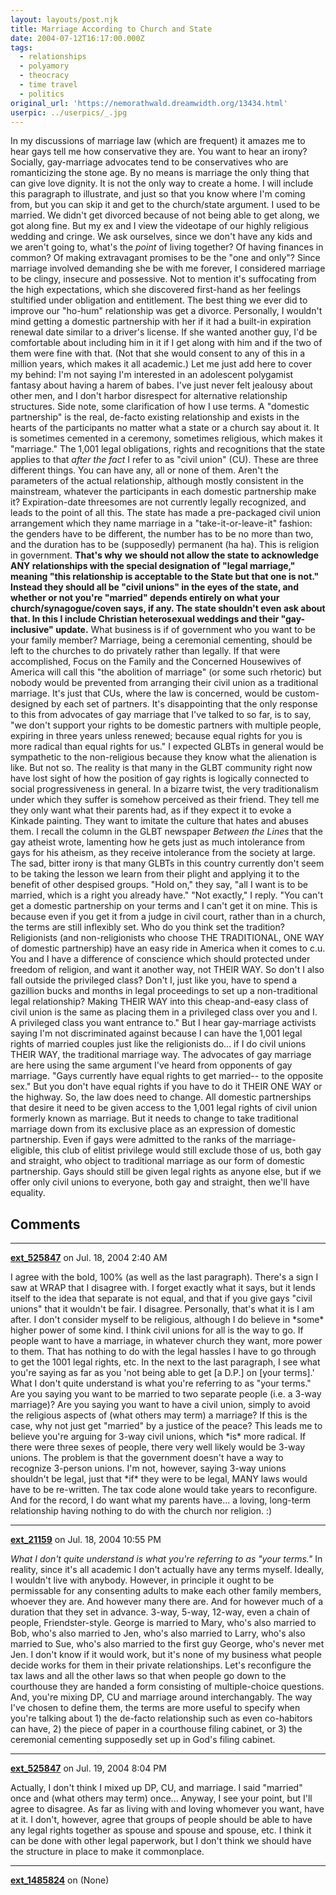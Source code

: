 ```yaml
---
layout: layouts/post.njk
title: Marriage According to Church and State
date: 2004-07-12T16:17:00.000Z
tags:
  - relationships
  - polyamory
  - theocracy
  - time travel
  - politics
original_url: 'https://nemorathwald.dreamwidth.org/13434.html'
userpic: ../userpics/_.jpg
---
```

In my discussions of marriage law (which are frequent) it amazes me to hear gays tell me how conservative they are. You want to hear an irony? Socially, gay-marriage advocates tend to be conservatives who are romanticizing the stone age. By no means is marriage the only thing that can give love dignity. It is not the only way to create a home. I will include this paragraph to illustrate, and just so that you know where I'm coming from, but you can skip it and get to the church/state argument. I used to be married. We didn't get divorced because of not being able to get along, we got along fine. But my ex and I view the videotape of our highly religious wedding and cringe. We ask ourselves, since we don't have any kids and we aren't going to, what's the _point_ of living together? Of having finances in common? Of making extravagant promises to be the "one and only"? Since marriage involved demanding she be with me forever, I considered marriage to be clingy, insecure and possessive. Not to mention it's suffocating from the high expectations, which she discovered first-hand as her feelings stultified under obligation and entitlement. The best thing we ever did to improve our "ho-hum" relationship was get a divorce. Personally, I wouldn't mind getting a domestic partnership with her if it had a built-in expiration renewal date similar to a driver's license. If she wanted another guy, I'd be comfortable about including him in it if I get along with him and if the two of them were fine with that. (Not that she would consent to any of this in a million years, which makes it all academic.) Let me just add here to cover my behind: I'm not saying I'm interested in an adolescent polygamist fantasy about having a harem of babes. I've just never felt jealousy about other men, and I don't harbor disrespect for alternative relationship structures. Side note, some clarification of how I use terms. A "domestic partnership" is the real, de-facto existing relationship and exists in the hearts of the participants no matter what a state or a church say about it. It is sometimes cemented in a ceremony, sometimes religious, which makes it "marriage." The 1,001 legal obligations, rights and recognitions that the state applies to that _after the fact_ I refer to as "civil union" (CU). These are three different things. You can have any, all or none of them. Aren't the parameters of the actual relationship, although mostly consistent in the mainstream, whatever the participants in each domestic partnership make it? Expiration-date threesomes are not currently legally recognized, and leads to the point of all this. The state has made a pre-packaged civil union arrangement which they name marriage in a "take-it-or-leave-it" fashion: the genders have to be different, the number has to be no more than two, and the duration has to be (supposedly) permanent (ha ha). This is religion in government. **That's why** **we should not allow the state to acknowledge ANY relationships with the special designation of "legal marriage," meaning "this relationship is acceptable to the State but that one is not." Instead they should all be "civil unions" in the eyes of the state, and whether or not you're "married" depends entirely on what your church/synagogue/coven says, if any. The state shouldn't even ask about that. In this I include Christian heterosexual weddings and their "gay-inclusive" update.** What business is if of government who you want to be your family member? Marriage, being a ceremonial cementing, should be left to the churches to do privately rather than legally. If that were accomplished, Focus on the Family and the Concerned Housewives of America will call this "the abolition of marriage" (or some such rhetoric) but nobody would be prevented from arranging their civil union as a traditional marriage. It's just that CUs, where the law is concerned, would be custom-designed by each set of partners. It's disappointing that the only response to this from advocates of gay marriage that I've talked to so far, is to say, "we don't support your rights to be domestic partners with multiple people, expiring in three years unless renewed; because equal rights for you is more radical than equal rights for us." I expected GLBTs in general would be sympathetic to the non-religious because they know what the alienation is like. But not so. The reality is that many in the GLBT community right now have lost sight of how the position of gay rights is logically connected to social progressiveness in general. In a bizarre twist, the very traditionalism under which they suffer is somehow perceived as their friend. They tell me they only want what their parents had, as if they expect it to evoke a Kinkade painting. They want to imitate the culture that hates and abuses them. I recall the column in the GLBT newspaper _Between the Lines_ that the gay atheist wrote, lamenting how he gets just as much intolerance from gays for his atheism, as they receive intolerance from the society at large. The sad, bitter irony is that many GLBTs in this country currently don't seem to be taking the lesson we learn from their plight and applying it to the benefit of other despised groups. "Hold on," they say, "all I want is to be married, which is a right you already have." "Not exactly," I reply. "You can't get a domestic partnership on your terms and I can't get it on mine. This is because even if you get it from a judge in civil court, rather than in a church, the terms are still inflexibly set. Who do you think set the tradition? Religionists (and non-religionists who choose THE TRADITIONAL, ONE WAY of domestic partnership) have an easy ride in America when it comes to c.u. You and I have a difference of conscience which should protected under freedom of religion, and want it another way, not THEIR WAY. So don't I also fall outside the privileged class? Don't I, just like you, have to spend a gazillion bucks and months in legal proceedings to set up a non-traditional legal relationship? Making THEIR WAY into this cheap-and-easy class of civil union is the same as placing them in a privileged class over you and I. A privileged class you want entrance to." But I hear gay-marriage activists saying I'm not discriminated against because I can have the 1,001 legal rights of married couples just like the religionists do... if I do civil unions THEIR WAY, the traditional marriage way. The advocates of gay marriage are here using the same argument I've heard from opponents of gay marriage. "Gays currently have equal rights to get married-- to the opposite sex." But you don't have equal rights if you have to do it THEIR ONE WAY or the highway. So, the law does need to change. All domestic partnerships that desire it need to be given access to the 1,001 legal rights of civil union formerly known as marriage. But it needs to change to take traditional marriage down from its exclusive place as an expression of domestic partnership. Even if gays were admitted to the ranks of the marriage-eligible, this club of elitist privilege would still exclude those of us, both gay and straight, who object to traditional marriage as our form of domestic partnership. Gays should still be given legal rights as anyone else, but if we offer only civil unions to everyone, both gay and straight, then we'll have equality.

## Comments

---

**[ext_525847](https://www.dreamwidth.org/users/ext_525847)** on Jul. 18, 2004 2:40 AM

I agree with the bold, 100% (as well as the last paragraph). There's a sign I saw at WRAP that I disagree with. I forget exactly what it says, but it lends itself to the idea that separate is not equal, and that if you give gays "civil unions" that it wouldn't be fair. I disagree. Personally, that's what it is I am after. I don't consider myself to be religious, although I do believe in \*some\* higher power of some kind. I think civil unions for all is the way to go. If people want to have a marriage, in whatever church they want, more power to them. That has nothing to do with the legal hassles I have to go through to get the 1001 legal rights, etc. In the next to the last paragraph, I see what you're saying as far as you 'not being able to get \[a D.P.\] on \[your terms\].' What I don't quite understand is what you're referring to as "your terms." Are you saying you want to be married to two separate people (i.e. a 3-way marriage)? Are you saying you want to have a civil union, simply to avoid the religious aspects of (what others may term) a marriage? If this is the case, why not just get "married" by a justice of the peace? This leads me to believe you're arguing for 3-way civil unions, which \*is\* more radical. If there were three sexes of people, there very well likely would be 3-way unions. The problem is that the government doesn't have a way to recognize 3-person unions. I'm not, however, saying 3-way unions shouldn't be legal, just that \*if\* they were to be legal, MANY laws would have to be re-written. The tax code alone would take years to reconfigure. And for the record, I do want what my parents have... a loving, long-term relationship having nothing to do with the church nor religion. :)

---

**[ext_21159](https://www.dreamwidth.org/users/ext_21159)** on Jul. 18, 2004 10:55 PM

_What I don't quite understand is what you're referring to as "your terms."_ In reality, since it's all academic I don't actually have any terms myself. Ideally, I wouldn't live with anybody. However, in principle it ought to be permissable for any consenting adults to make each other family members, whoever they are. And however many there are. And for however much of a duration that they set in advance. 3-way, 5-way, 12-way, even a chain of people, Friendster-style. George is married to Mary, who's also married to Bob, who's also married to Jen, who's also married to Larry, who's also married to Sue, who's also married to the first guy George, who's never met Jen. I don't know if it would work, but it's none of my business what people decide works for them in their private relationships. Let's reconfigure the tax laws and all the other laws so that when people go down to the courthouse they are handed a form consisting of multiple-choice questions. And, you're mixing DP, CU and marriage around interchangably. The way I've chosen to define them, the terms are more useful to specify when you're talking about 1) the de-facto relationship such as even co-habitors can have, 2) the piece of paper in a courthouse filing cabinet, or 3) the ceremonial cementing supposedly set up in God's filing cabinet.

---

**[ext_525847](https://www.dreamwidth.org/users/ext_525847)** on Jul. 19, 2004 8:04 PM

Actually, I don't think I mixed up DP, CU, and marriage. I said "married" once and (what others may term) once... Anyway, I see your point, but I'll agree to disagree. As far as living with and loving whomever you want, have at it. I don't, however, agree that groups of people should be able to have any legal rights together as spouse and spouse and spouse, etc. I think it can be done with other legal paperwork, but I don't think we should have the structure in place to make it commonplace.

---

**[ext_1485824](https://www.dreamwidth.org/users/ext_1485824)** on (None)

